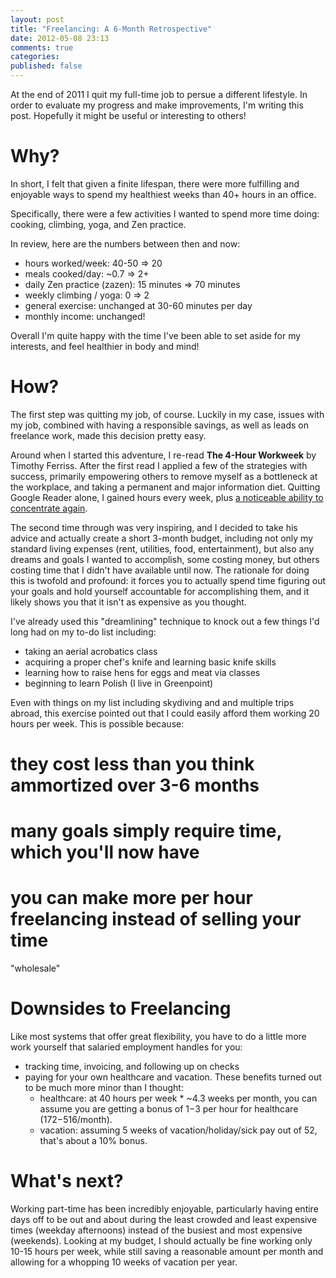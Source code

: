 ```yaml
---
layout: post
title: "Freelancing: A 6-Month Retrospective"
date: 2012-05-08 23:13
comments: true
categories: 
published: false
---
```


At the end of 2011 I quit my full-time job to persue a different lifestyle. In order to evaluate my progress and make improvements, I'm
writing this post. Hopefully it might be useful or interesting to others!

Why?
====
In short, I felt that given a finite lifespan, there were more
fulfilling and enjoyable ways to spend my healthiest weeks than 40+ hours in an
office.

Specifically, there were a few activities I wanted to spend more time doing: cooking, climbing, yoga, and Zen practice.

In review, here are the numbers between then and now:

* hours worked/week: 40-50 => 20
* meals cooked/day: ~0.7 => 2+
* daily Zen practice (zazen): 15 minutes => 70 minutes
* weekly climbing / yoga: 0 => 2
* general exercise: unchanged at 30-60 minutes per day
* monthly income: unchanged!

Overall I'm quite happy with the time I've been able to set aside
for my interests, and feel healthier in body and mind!

How?
====
The first step was quitting my job, of course. Luckily in my case,
issues with my job, combined with having a responsible savings, as well as leads on freelance work, made this decision pretty easy.

Around when I started this adventure, I re-read __The 4-Hour Workweek__ by
Timothy Ferriss. After the first read I applied 
a few of the strategies with success, primarily empowering others to
remove myself as a bottleneck at the workplace, and taking a permanent and
major information diet. Quitting Google Reader alone, I gained hours every week,
plus [a noticeable ability to concentrate again](http://www.amazon.com/The-Shallows-Internet-Doing-Brains/dp/0393072223).

The second time through was very inspiring, and I decided to take his
advice and actually create a short 3-month budget, including not only my
standard living expenses (rent, utilities, food, entertainment), but
also any dreams and goals I wanted to accomplish, some costing money,
but others costing time that I didn't have available until now. The
rationale for doing this is twofold and profound: it forces you to actually spend time
figuring out your goals and hold yourself accountable for
accomplishing them, and it likely shows you that it isn't as expensive
as you thought.

I've already used this "dreamlining" technique to knock out a few things
I'd long had on my to-do list including:

* taking an aerial acrobatics class
* acquiring a proper chef's knife and learning basic knife skills
* learning how to raise hens for eggs and meat via classes
* beginning to learn Polish (I live in Greenpoint)

Even with things on my list including skydiving and and multiple trips
abroad, this exercise pointed out that I could
easily afford them working 20 hours per week. This is possible because:

# they cost less than you think ammortized over 3-6 months
# many goals simply require time, which you'll now have
# you can make more per hour freelancing instead of selling your time
"wholesale"

Downsides to Freelancing
========================

Like most systems that offer great flexibility, you have to do a little
more work yourself that salaried employment handles for you:

* tracking time, invoicing, and following up on checks
* paying for your own healthcare and vacation. These benefits turned out to be much more minor than I thought:
   * healthcare: at 40 hours per week * ~4.3 weeks per month, you can assume you are getting
   a bonus of $1-$3 per hour for healthcare ($172-$516/month).
   * vacation: assuming 5 weeks of vacation/holiday/sick pay out of 52,
     that's about a 10% bonus.

What's next?
============

Working part-time has been incredibly enjoyable, particularly having
entire days off to be out and about during the least crowded and least
expensive times
(weekday afternoons)
instead of the busiest and most expensive (weekends). Looking at my
budget, I should actually be fine working only 10-15 hours per week,
while still saving a reasonable amount per month and allowing for a whopping 10 weeks of vacation per year.  
